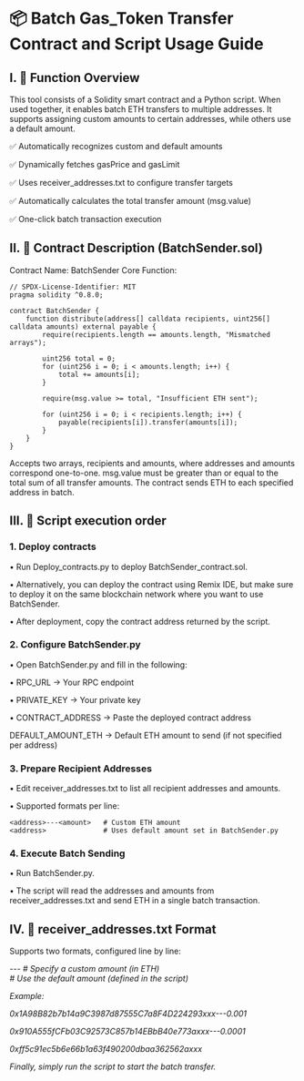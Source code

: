 # 📦 Batch Gas_Token Transfer Contract and Script Usage Guide

## I. 🧾 Function Overview

This tool consists of a Solidity smart contract and a Python script.
When used together, it enables batch ETH transfers to multiple addresses.
It supports assigning custom amounts to certain addresses, while others use a default amount.

✅ Automatically recognizes custom and default amounts

✅ Dynamically fetches gasPrice and gasLimit

✅ Uses receiver_addresses.txt to configure transfer targets

✅ Automatically calculates the total transfer amount (msg.value)

✅ One-click batch transaction execution

## II. 📜 Contract Description (BatchSender.sol)

Contract Name: BatchSender
Core Function:
```
// SPDX-License-Identifier: MIT
pragma solidity ^0.8.0;

contract BatchSender {
    function distribute(address[] calldata recipients, uint256[] calldata amounts) external payable {
        require(recipients.length == amounts.length, "Mismatched arrays");

        uint256 total = 0;
        for (uint256 i = 0; i < amounts.length; i++) {
            total += amounts[i];
        }

        require(msg.value >= total, "Insufficient ETH sent");

        for (uint256 i = 0; i < recipients.length; i++) {
            payable(recipients[i]).transfer(amounts[i]);
        }
    }
}
```
Accepts two arrays, recipients and amounts, where addresses and amounts correspond one-to-one.
msg.value must be greater than or equal to the total sum of all transfer amounts.
The contract sends ETH to each specified address in batch.

## III. 📌 Script execution order

### 1. Deploy contracts
• Run Deploy_contracts.py to deploy BatchSender_contract.sol.

• Alternatively, you can deploy the contract using Remix IDE, but make sure to deploy it on the same blockchain network where you want to use BatchSender.

• After deployment, copy the contract address returned by the script.

### 2. Configure BatchSender.py
• Open BatchSender.py and fill in the following:

• RPC_URL → Your RPC endpoint

• PRIVATE_KEY → Your private key

• CONTRACT_ADDRESS → Paste the deployed contract address

DEFAULT_AMOUNT_ETH → Default ETH amount to send (if not specified per address)

### 3. Prepare Recipient Addresses

• Edit receiver_addresses.txt to list all recipient addresses and amounts.

• Supported formats per line:
```
<address>---<amount>   # Custom ETH amount
<address>              # Uses default amount set in BatchSender.py
```

### 4. Execute Batch Sending

• Run BatchSender.py.

• The script will read the addresses and amounts from receiver_addresses.txt and send ETH in a single batch transaction.


## IV. 📄 receiver_addresses.txt Format

Supports two formats, configured line by line:

<address>---<amount>     # Specify a custom amount (in ETH)
<address>                # Use the default amount (defined in the script)


Example:

0x1A98B82b7b14a9C3987d87555C7a8F4D224293xxx---0.001

0x910A555fCFb03C92573C857b14EBbB40e773axxx---0.0001

0xff5c91ec5b6e66b1a63f490200dbaa362562axxx


Finally, simply run the script to start the batch transfer.
